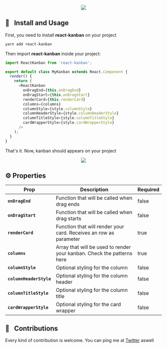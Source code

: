 <p align="center">
  <img src="https://lh4.googleusercontent.com/PJYIdIDdaYwmuZPnl2-ZHUu6bF4BT8OzjJadD5tW_TsMXfv0Jsh0CCeS2jVR5WDLPn9zOF5KdKuQNhNRATvN=w2880-h1510">
</p>

## :hammer: &nbsp; Install and Usage

First, you need to install **react-kanban** on your project

```sh
yarn add react-kanban
```

Then import **react-kanban** inside your project:

```js
import ReactKanban from 'react-kanban';

export default class MyKanban extends React.Component {
  render() {
    return (
      <ReactKanban
        onDragEnd={this.onDragEnd}
        onDragStart={this.onDragStart}
        renderCard={this.renderCard}
        columns={columns}
        columnStyle={style.columnStyle}
        columnHeaderStyle={style.columnHeaderStyle}
        columnTitleStyle={style.columnTitleStyle}
        cardWrapperStyle={style.cardWrapperStyle}
      />
    );
  }
}
```

That's it. Now, kanban should appears on your project

<p align="center">
  <img src="https://lh4.googleusercontent.com/aqcQ1VC5whZfGh7tmP2xyWgN2QGvowRtVeDmfMUiLAZgFRaoxpBWLRtDoYJuMWut58PNZOV0an1MqSKjDVeZ=w2880-h1510-rw">
</p>

## :gear: Properties

| Prop                    | Description                                                                                                                                                                                                                                                                                                             | Required       |
| ---------------------   | ----------------------------------------------------------------------------------------------------------------------------------------------------------------------------------------------------------------------------------------------------------------------------------------------------------------------- | -------------- |
| **`onDragEnd`**         | Function that will be called when drag ends                                                                                                                                                                                                                                                                             |     false      |
| **`onDragStart`**       | Function that will be called when drag starts                                                                                                                                                                                                                                                                           |     false      |
| **`renderCard`**        | Function that will render your card. Receives an row as parameter                                                                                                                                                                                                                                                       |     true       |
| **`columns`**           | Array that will be used to render your kanban. Check the patterns here                                                                                                                                                                                                                                                  |     true       |
| **`columnStyle`**       | Optional styling for the column                                                                                                                                                                                                                                                                                         |     false      |
| **`columnHeaderStyle`** | Optional styling for the column header                                                                                                                                                                                                                                                                                  |     false      |
| **`columnTitleStyle`**  | Optional styling for the column title                                                                                                                                                                                                                                                                                   |     false      |
| **`cardWrapperStyle`**  | Optional styling for the card wrapper                                                                                                                                                                                                                                                                                   |     false      |


## 🤝 &nbsp; Contributions

Every kind of contribution is welcome. You can ping me at [Twitter](https://twitter.com/lucasbesen) aswell